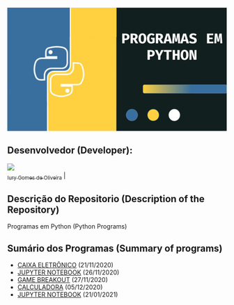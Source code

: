 <p align="center">
  <img src="Capa.png">
</p>

## Desenvolvedor (Developer):

[<img src="https://avatars3.githubusercontent.com/u/30157522?s=460&u=30d3397df3e4655b6fa8047ac27052569cf7db78&v=4" width=115><br><sub>Iury Gomes de Oliveira</sub>](https://github.com/iurygdeoliveira) |

## Descrição do Repositorio (Description of the Repository)

Programas em Python (Python Programs)

## Sumário dos Programas (Summary of programs)

- [CAIXA ELETRÔNICO](https://github.com/iurygdeoliveira/Estudos_Python/tree/master/01%20-%20Caixa%20Eletr%C3%B4nico) (21/11/2020)
- [JUPYTER NOTEBOOK](https://github.com/iurygdeoliveira/Estudos_Python/tree/master/03%20-%20Jupyter%20Notebook) (26/11/2020)
- [GAME BREAKOUT](https://github.com/iurygdeoliveira/Estudos_Python/tree/master/04%20-%20Game%20Breakout) (27/11/2020)
- [CALCULADORA](https://github.com/iurygdeoliveira/Estudos_Python/tree/master/05%20-%20Calculadora) (05/12/2020)
- [JUPYTER NOTEBOOK](https://github.com/iurygdeoliveira/Estudos_Python/tree/master/03%20-%20Jupyter%20Notebook) (21/01/2021)
